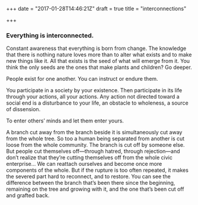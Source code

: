 +++
date = "2017-01-28T14:46:21Z"
draft = true
title = "interconnections"

+++

### Everything is interconnected.

Constant awareness that everything is born from change. The knowledge that there is nothing nature loves more than to alter what exists and to make new things like it. All that exists is the seed of what will emerge from it. You think the only seeds are the ones that make plants and children? Go deeper.

People exist for one another. You can instruct or endure them.

You participate in a society by your existence. Then participate in its life through your actions, all your actions. Any action not directed toward a social end is a disturbance to your life, an obstacle to wholeness, a source of dissension.

To enter others’ minds and let them enter yours.

A branch cut away from the branch beside it is simultaneously cut away from the whole tree. So too a human being separated from another is cut loose from the whole community. The branch is cut off by someone else. But people cut themselves off—through hatred, through rejection—and don’t realize that they’re cutting themselves off from the whole civic enterprise… We can reattach ourselves and become once more components of the whole. But if the rupture is too often repeated, it makes the severed part hard to reconnect, and to restore. You can see the difference between the branch that’s been there since the beginning, remaining on the tree and growing with it, and the one that’s been cut off and grafted back.

